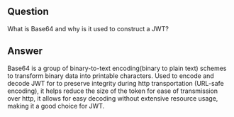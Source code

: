 ## Question

What is Base64 and why is it used to construct a JWT?

## Answer

Base64 is a group of binary-to-text encoding(binary to plain text) schemes to transform binary data into printable characters.
Used to encode and decode JWT for to preserve integrity during http transportation (URL-safe encoding),
it helps reduce the size of the token for ease of transmission over http,
it allows for easy decoding without extensive resource usage, making it a good choice for JWT.

